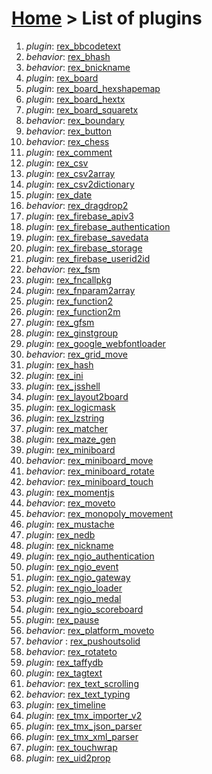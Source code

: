 # [Home](index.html) > List of plugins

1. *plugin*: [rex_bbcodetext](rex_bbcodetext.html)
2. *behavior*: [rex_bhash](rex.bhash.html)
3. *behavior*: [rex_bnickname](rex_bnickname.html)
4. *plugin*: [rex_board](rex_board.html)
5. *plugin*: [rex_board_hexshapemap](rex_board_hexshapemap.html)
6. *plugin*: [rex_board_hextx](rex_board_hextx.html)
7. *plugin*: [rex_board_squaretx](rex_board_squaretx.html)
8. *behavior*: [rex_boundary](rex_boundary.html)
9. *behavior*: [rex_button](rex_button.html)
10. *behavior*: [rex_chess](rex_chess.html)
11. *plugin*: [rex_comment](rex_comment.html)
12. *plugin*: [rex_csv](rex_csv.html)
13. *plugin*: [rex_csv2array](rex_csv2array.html)
14. *plugin*: [rex_csv2dictionary](rex_csv2dictionary.html)
15. *plugin*: [rex_date](rex_date.html)
16. *behavior*: [rex_dragdrop2](rex_dragdrop2.html)
17. *plugin*: [rex_firebase_apiv3](rex_firebase_apiv3.html)
18. *plugin*: [rex_firebase_authentication](rex_firebase_authentication.html)
19. *plugin*: [rex_firebase_savedata](rex_firebase_savedata.html)
20. *plugin*: [rex_firebase_storage](rex_firebase_storage.html)
21. *plugin*: [rex_firebase_userid2id](rex_firebase_userid2id.html)
22. *behavior*: [rex_fsm](rex_fsm.html)
23. *plugin*: [rex_fncallpkg](rex_fncallpkg.html)
24. *plugin*: [rex_fnparam2array](rex_fnparam2array.html)
25. *plugin*: [rex_function2](rex_function2.html)
26. *plugin*: [rex_function2m](rex_function2m.html)
27. *plugin*: [rex_gfsm](rex_gfsm.html)
28. *plugin*: [rex_ginstgroup](rex_ginstgroup.html)
29. *plugin*: [rex_google_webfontloader](rex_google_webfontloader.html)
30. *behavior*: [rex_grid_move](rex_grid_move.html)
31. *plugin*: [rex_hash](rex_hash.html)
32. *plugin*: [rex_ini](rex_ini.html)
33. *plugin*: [rex_jsshell](rex_jsshell.html)
34. *plugin*: [rex_layout2board](rex_layout2board.html)
35. *plugin*: [rex_logicmask](rex_logicmask.html)
36. *plugin*: [rex_lzstring](rex_lzstring.html)
37. *plugin*: [rex_matcher](rex_matcher.html)
38. *plugin*: [rex_maze_gen](rex_maze_gen.html)
39. *plugin*: [rex_miniboard](rex_miniboard.html)
40. *behavior*: [rex_miniboard_move](rex_miniboard_move.html)
41. *behavior*: [rex_miniboard_rotate](rex_miniboard_rotate.html)
42. *behavior*: [rex_miniboard_touch](rex_miniboard_touch.html)
43. *plugin*: [rex_momentjs](rex_momentjs.html)
44. *behavior*: [rex_moveto](rex_moveto.html)
45. *behavior*: [rex_monopoly_movement](rex_monopoly_movement.html)
46. *plugin*: [rex_mustache](rex_mustache.html)
47. *plugin*: [rex_nedb](rex_nedb.html)
48. *plugin*: [rex_nickname](rex_nickname.html)
49. *plugin*: [rex_ngio_authentication](rex_ngio_authentication.html)
50. *plugin*: [rex_ngio_event](rex_ngio_event.html)
51. *plugin*: [rex_ngio_gateway](rex_ngio_gateway.html)
52. *plugin*: [rex_ngio_loader](rex_ngio_loader.html)
53. *plugin*: [rex_ngio_medal](rex_ngio_medal.html)
54. *plugin*: [rex_ngio_scoreboard](rex_ngio_scoreboard.html)
55. *plugin*: [rex_pause](rex_pause.html)
56. *behavior*: [rex_platform_moveto](rex_platform_moveto.html)
57. *behavior* : [rex_pushoutsolid](rex_pushoutsolid.html)
58. *behavior*: [rex_rotateto](rex_rotateto.html)
59. *plugin*: [rex_taffydb](rex_taffydb.html)
60. *plugin*: [rex_tagtext](rex_tagtext.html)
61. *behavior*: [rex_text_scrolling](rex_text_scrolling.html)
62. *behavior*: [rex_text_typing](rex_text_typing.html)
63. *plugin*: [rex_timeline](rex_timeline.html)
64. *plugin*: [rex_tmx_importer_v2](rex_tmx_importer_v2.html)
65. *plugin*: [rex_tmx_json_parser](rex_tmx_json_parser.html)
66. *plugin*: [rex_tmx_xml_parser](rex_tmx_xml_parser.html)
67. *plugin*: [rex_touchwrap](rex_touchwrap.html)
68. *plugin*: [rex_uid2prop](rex_uid2prop.html)

